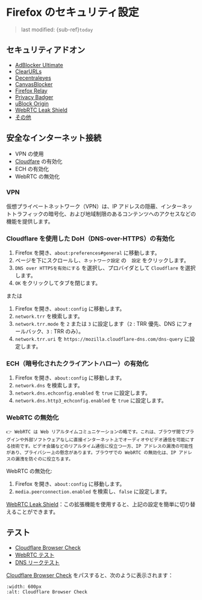 # Firefox のセキュリティ設定
> last modified: {sub-ref}`today`

## セキュリティアドオン
- [AdBlocker Ultimate](https://addons.mozilla.org/en-US/firefox/addon/adblocker-ultimate/)
- [ClearURLs](https://addons.mozilla.org/en-US/firefox/addon/clearurls/)
- [Decentraleyes](https://addons.mozilla.org/en-US/firefox/addon/decentraleyes/)
- [CanvasBlocker](https://addons.mozilla.org/en-US/firefox/addon/canvasblocker/)
- [Firefox Relay](https://relay.firefox.com/)
- [Privacy Badger](https://addons.mozilla.org/en-US/firefox/addon/privacy-badger17/)
- [uBlock Origin](https://addons.mozilla.org/en-US/firefox/addon/ublock-origin/)
- [WebRTC Leak Shield](https://addons.mozilla.org/en-US/firefox/addon/webrtc-leak-shield/)
- [その他](https://addons.mozilla.org/en-US/firefox/extensions/category/privacy-security/)

## 安全なインターネット接続
- VPN の使用
- [Cloudfare](https://developers.cloudflare.com/1.1.1.1/setup/) の有効化
- ECH の有効化
- WebRTC の無効化

### VPN
仮想プライベートネットワーク（VPN）は、IP アドレスの隠蔽、インターネットトラフィックの暗号化、および地域制限のあるコンテンツへのアクセスなどの機能を提供します。

### Cloudflare を使用した DoH（DNS-over-HTTPS）の有効化
1. Firefox を開き、`about:preferences#general` に移動します。
2. ページを下にスクロールし、`ネットワーク設定` の　`設定` をクリックします。
3. `DNS over HTTPSを有効にする` を選択し、プロバイダとして `Cloudflare` を選択します。
4. `OK` をクリックしてタブを閉じます。

または
1. Firefox を開き、`about:config` に移動します。
2. `network.trr` を検索します。
3. `network.trr.mode` を `2` または `3` に設定します（`2` : TRR 優先、DNS にフォールバック、`3` : TRR のみ）。
4. `network.trr.uri` を `https://mozilla.cloudflare-dns.com/dns-query` に設定します。

### ECH（暗号化されたクライアントハロー）の有効化
1. Firefox を開き、`about:config` に移動します。
2. `network.dns` を検索します。
3. `network.dns.echconfig.enabled` を `true` に設定します。
4. `network.dns.http3_echconfig.enabled` を `true` に設定します。

### WebRTC の無効化
```{caution} WebRTC
👉 WebRTC は Web リアルタイムコミュニケーションの略です。これは、ブラウザ間でプラグインや外部ソフトウェアなしに直接インターネット上でオーディオやビデオ通信を可能にする技術です。ビデオ会議などのリアルタイム通信に役立つ一方、IP アドレスの漏洩の可能性があり、プライバシー上の懸念があります。ブラウザでの WebRTC の無効化は、IP アドレスの漏洩を防ぐのに役立ちます。
```

WebRTC の無効化:
1. Firefox を開き、`about:config` に移動します。
2. `media.peerconnection.enabled` を検索し、`false` に設定します。

[WebRTC Leak Shield](https://addons.mozilla.org/en-US/firefox/addon/webrtc-leak-shield/)：この拡張機能を使用すると、上記の設定を簡単に切り替えることができます。

## テスト
- [Cloudflare Browser Check](https://www.cloudflare.com/ssl/encrypted-sni/#results)
- [WebRTC テスト](https://ip8.com/webrtc-test)
- [DNS リークテスト](https://dnsleaktest.org/dns-leak-test)

[Cloudflare Browser Check](https://www.cloudflare.com/ssl/encrypted-sni/#results) をパスすると、次のように表示されます：
```{image} img/cloudflare-test.png
:width: 600px
:alt: Cloudflare Browser Check
```